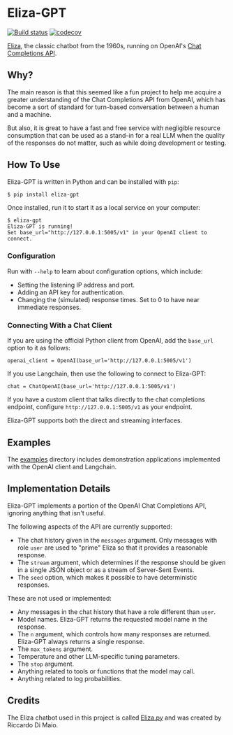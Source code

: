 # Eliza-GPT

[![Build status](https://github.com/miguelgrinberg/eliza-gpt/workflows/build/badge.svg)](https://github.com/miguelgrinberg/eliza-gpt/actions) [![codecov](https://codecov.io/gh/miguelgrinberg/eliza-gpt/branch/main/graph/badge.svg)](https://codecov.io/gh/miguelgrinberg/eliza-gpt)

[Eliza](https://en.wikipedia.org/wiki/ELIZA), the classic chatbot from the 1960s, running on OpenAI's [Chat Completions API](https://platform.openai.com/docs/api-reference/chat).

## Why?

The main reason is that this seemed like a fun project to help me acquire a greater understanding of the Chat Completions API from OpenAI, which has become a sort of standard for turn-based conversation between a human and a machine.

But also, it is great to have a fast and free service with negligible resource consumption that can be used as a stand-in for a real LLM when the quality of the responses do not matter, such as while doing development or testing.

## How To Use

Eliza-GPT is written in Python and can be installed with `pip`:

    $ pip install eliza-gpt

Once installed, run it to start it as a local service on your computer:


    $ eliza-gpt
    Eliza-GPT is running!
    Set base_url="http://127.0.0.1:5005/v1" in your OpenAI client to connect.

### Configuration

Run with `--help` to learn about configuration options, which include:

- Setting the listening IP address and port.
- Adding an API key for authentication.
- Changing the (simulated) response times. Set to 0 to have near immediate responses.

### Connecting With a Chat Client

If you are using the official Python client from OpenAI, add the `base_url` option to it as follows:

    openai_client = OpenAI(base_url='http://127.0.0.1:5005/v1')

If you use Langchain, then use the following to connect to Eliza-GPT:

    chat = ChatOpenAI(base_url='http://127.0.0.1:5005/v1')

If you have a custom client that talks directly to the chat completions endpoint, configure `http://127.0.0.1:5005/v1` as your endpoint.

Eliza-GPT supports both the direct and streaming interfaces.

## Examples

The [examples](https://github.com/miguelgrinberg/Eliza-GPT/tree/main/examples) directory includes demonstration applications implemented with the OpenAI client and Langchain.

## Implementation Details

Eliza-GPT implements a portion of the OpenAI Chat Completions API, ignoring anything that isn't useful.

The following aspects of the API are currently supported:

- The chat history given in the `messages` argument. Only messages with role `user` are used to "prime" Eliza so that it provides a reasonable response.
- The `stream` argument, which determines if the response should be given in a single JSON object or as a stream of Server-Sent Events.
- The `seed` option, which makes it possible to have deterministic responses.

These are not used or implemented:

- Any messages in the chat history that have a role different than `user`.
- Model names. Eliza-GPT returns the requested model name in the response.
- The `n` argument, which controls how many responses are returned. Eliza-GPT always returns a single response.
- The `max_tokens` argument.
- Temperature and other LLM-specific tuning parameters.
- The `stop` argument.
- Anything related to tools or functions that the model may call.
- Anything related to log probabilities.

## Credits

The Eliza chatbot used in this project is called [Eliza.py](https://github.com/rdimaio/eliza-py) and was created by Riccardo Di Maio.
